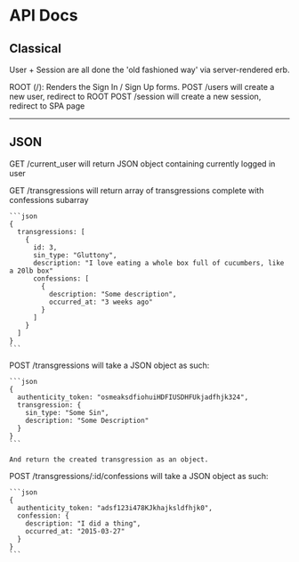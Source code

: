 # API Docs

## Classical

User + Session are all done the 'old fashioned way' via server-rendered erb.

ROOT (/): Renders the Sign In / Sign Up forms.
POST /users will create a new user, redirect to ROOT
POST /session will create a new session, redirect to SPA page

---
## JSON

GET /current_user will return JSON object containing currently logged in user

GET /transgressions will return array of transgressions complete with confessions subarray

    ```json
    {
      transgressions: [
        {
          id: 3,
          sin_type: "Gluttony",
          description: "I love eating a whole box full of cucumbers, like a 20lb box"
          confessions: [
            {
              description: "Some description",
              occurred_at: "3 weeks ago"
            }
          ]
        }
      ]
    }
    ```

POST /transgressions will take a JSON object as such:

    ```json
    {
      authenticity_token: "osmeaksdfiohuiHDFIUSDHFUkjadfhjk324",
      transgression: {
        sin_type: "Some Sin",
        description: "Some Description"
      }
    }
    ```

    And return the created transgression as an object.

POST /transgressions/:id/confessions will take a JSON object as such:

    ```json
    {
      authenticity_token: "adsf123i478KJkhajksldfhjk0",
      confession: {
        description: "I did a thing",
        occurred_at: "2015-03-27"
      }
    }
    ```
